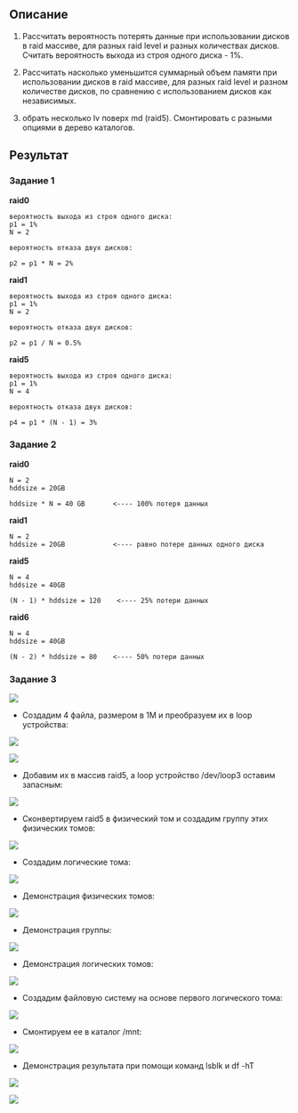 ## Описание

1) Рассчитать вероятность потерять данные при использовании дисков в raid массиве, для разных raid level и разных количествах дисков. Считать вероятность выхода из строя одного диска - 1%.

2) Рассчитать насколько уменьшится суммарный объем памяти при использовании дисков в raid массиве, для разных raid level и разном количестве дисков, по сравнению с использованием дисков как независимых.

3) обрать несколько lv поверх md (raid5). Смонтировать с разными опциями в дерево каталогов.

## Результат

### Задание 1

**raid0**

```
вероятность выхода из строя одного диска:
p1 = 1%
N = 2

вероятность отказа двух дисков:

p2 = p1 * N = 2%
```

**raid1**

```
вероятность выхода из строя одного диска:
p1 = 1%
N = 2

вероятность отказа двух дисков:

p2 = p1 / N = 0.5%
```

**raid5**

```
вероятность выхода из строя одного диска:
p1 = 1%
N = 4

вероятность отказа двух дисков:

p4 = p1 * (N - 1) = 3%
```

### Задание 2

**raid0**

```
N = 2
hddsize = 20GB

hddsize * N = 40 GB       <---- 100% потеря данных

```

**raid1**

```
N = 2
hddsize = 20GB            <---- равно потере данных одного диска

```

**raid5**

```
N = 4
hddsize = 40GB

(N - 1) * hddsize = 120    <---- 25% потери данных

```

**raid6**

```
N = 4
hddsize = 40GB

(N - 2) * hddsize = 80    <---- 50% потери данных

```

### Задание 3

![](https://github.com/NastyaP1/quantori-devops-school/blob/master/Linux_Administration/hw2/resources/LinuxAdm_diagram.png)

* Создадим 4 файла, размером в 1M и преобразуем их в loop устройства:

![](https://github.com/NastyaP1/quantori-devops-school/blob/master/Linux_Administration/hw2/resources/LinuxAdm1.png)

![](https://github.com/NastyaP1/quantori-devops-school/blob/master/Linux_Administration/hw2/resources/LinuxAdm2.png)

* Добавим их в массив raid5, а loop устройство /dev/loop3 оставим запасным:

![](https://github.com/NastyaP1/quantori-devops-school/blob/master/Linux_Administration/hw2/resources/LinuxAdm3.png)

* Сконвертируем raid5 в физический том и создадим группу этих физических томов:

![](https://github.com/NastyaP1/quantori-devops-school/blob/master/Linux_Administration/hw2/resources/LinuxAdm4.png)

* Создадим логические тома:

![](https://github.com/NastyaP1/quantori-devops-school/blob/master/Linux_Administration/hw2/resources/LinuxAdm5.png)

* Демонстрация физических томов:

![](https://github.com/NastyaP1/quantori-devops-school/blob/master/Linux_Administration/hw2/resources/LinuxAdm6.png)

* Демонстрация группы:

![](https://github.com/NastyaP1/quantori-devops-school/blob/master/Linux_Administration/hw2/resources/LinuxAdm7.png)

* Демонстрация логических томов:

![](https://github.com/NastyaP1/quantori-devops-school/blob/master/Linux_Administration/hw2/resources/LinuxAdm8.png)

* Создадим файловую систему на основе первого логического тома:

![](https://github.com/NastyaP1/quantori-devops-school/blob/master/Linux_Administration/hw2/resources/LinuxAdm9.png)

* Смонтируем ее в каталог /mnt:

![](https://github.com/NastyaP1/quantori-devops-school/blob/master/Linux_Administration/hw2/resources/LinuxAdm11.png)

* Демонстрация результата при помощи команд lsblk и df -hT

![](https://github.com/NastyaP1/quantori-devops-school/blob/master/Linux_Administration/hw2/resources/LinuxAdm10.png)

![](https://github.com/NastyaP1/quantori-devops-school/blob/master/Linux_Administration/hw2/resources/LinuxAdm12.png)
